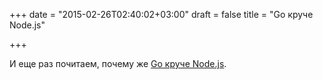 +++
date = "2015-02-26T02:40:02+03:00"
draft = false
title = "Go круче Node.js"

+++

<p>И еще раз почитаем, почему же <a href="http://www.hostingadvice.com/blog/nodejs-vs-golang/">Go круче Node.js</a>.</p>

